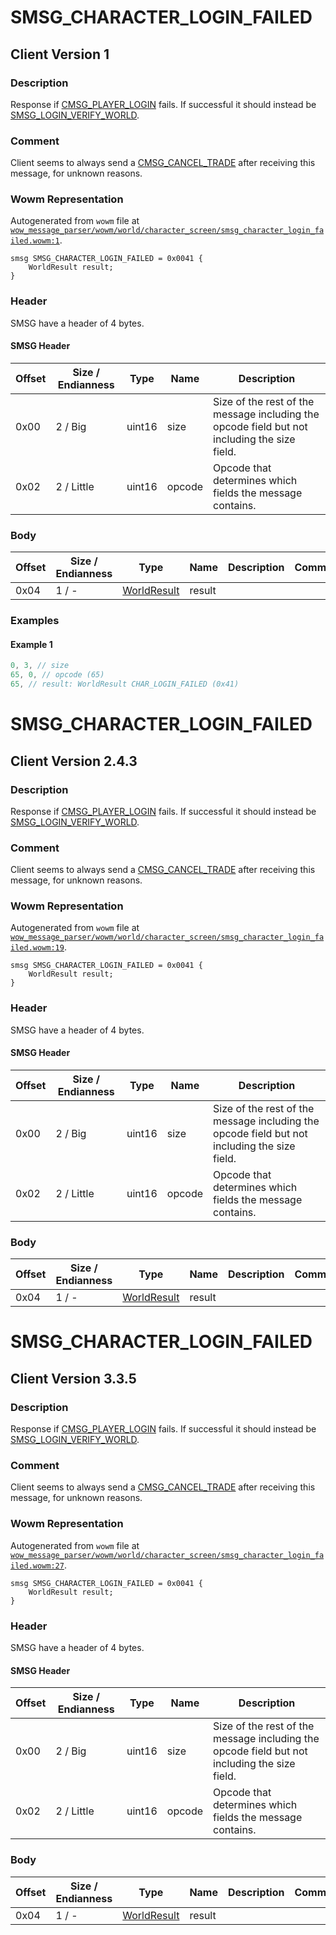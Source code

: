 # SMSG_CHARACTER_LOGIN_FAILED

## Client Version 1

### Description

Response if [CMSG_PLAYER_LOGIN](./cmsg_player_login.md) fails. If successful it should instead be [SMSG_LOGIN_VERIFY_WORLD](./smsg_login_verify_world.md).

### Comment

Client seems to always send a [CMSG_CANCEL_TRADE](./cmsg_cancel_trade.md) after receiving this message, for unknown reasons.

### Wowm Representation

Autogenerated from `wowm` file at [`wow_message_parser/wowm/world/character_screen/smsg_character_login_failed.wowm:1`](https://github.com/gtker/wow_messages/tree/main/wow_message_parser/wowm/world/character_screen/smsg_character_login_failed.wowm#L1).
```rust,ignore
smsg SMSG_CHARACTER_LOGIN_FAILED = 0x0041 {
    WorldResult result;
}
```
### Header

SMSG have a header of 4 bytes.

#### SMSG Header

| Offset | Size / Endianness | Type   | Name   | Description |
| ------ | ----------------- | ------ | ------ | ----------- |
| 0x00   | 2 / Big           | uint16 | size   | Size of the rest of the message including the opcode field but not including the size field.|
| 0x02   | 2 / Little        | uint16 | opcode | Opcode that determines which fields the message contains.|

### Body

| Offset | Size / Endianness | Type | Name | Description | Comment |
| ------ | ----------------- | ---- | ---- | ----------- | ------- |
| 0x04 | 1 / - | [WorldResult](worldresult.md) | result |  |  |

### Examples

#### Example 1

```c
0, 3, // size
65, 0, // opcode (65)
65, // result: WorldResult CHAR_LOGIN_FAILED (0x41)
```
# SMSG_CHARACTER_LOGIN_FAILED

## Client Version 2.4.3

### Description

Response if [CMSG_PLAYER_LOGIN](./cmsg_player_login.md) fails. If successful it should instead be [SMSG_LOGIN_VERIFY_WORLD](./smsg_login_verify_world.md).

### Comment

Client seems to always send a [CMSG_CANCEL_TRADE](./cmsg_cancel_trade.md) after receiving this message, for unknown reasons.

### Wowm Representation

Autogenerated from `wowm` file at [`wow_message_parser/wowm/world/character_screen/smsg_character_login_failed.wowm:19`](https://github.com/gtker/wow_messages/tree/main/wow_message_parser/wowm/world/character_screen/smsg_character_login_failed.wowm#L19).
```rust,ignore
smsg SMSG_CHARACTER_LOGIN_FAILED = 0x0041 {
    WorldResult result;
}
```
### Header

SMSG have a header of 4 bytes.

#### SMSG Header

| Offset | Size / Endianness | Type   | Name   | Description |
| ------ | ----------------- | ------ | ------ | ----------- |
| 0x00   | 2 / Big           | uint16 | size   | Size of the rest of the message including the opcode field but not including the size field.|
| 0x02   | 2 / Little        | uint16 | opcode | Opcode that determines which fields the message contains.|

### Body

| Offset | Size / Endianness | Type | Name | Description | Comment |
| ------ | ----------------- | ---- | ---- | ----------- | ------- |
| 0x04 | 1 / - | [WorldResult](worldresult.md) | result |  |  |

# SMSG_CHARACTER_LOGIN_FAILED

## Client Version 3.3.5

### Description

Response if [CMSG_PLAYER_LOGIN](./cmsg_player_login.md) fails. If successful it should instead be [SMSG_LOGIN_VERIFY_WORLD](./smsg_login_verify_world.md).

### Comment

Client seems to always send a [CMSG_CANCEL_TRADE](./cmsg_cancel_trade.md) after receiving this message, for unknown reasons.

### Wowm Representation

Autogenerated from `wowm` file at [`wow_message_parser/wowm/world/character_screen/smsg_character_login_failed.wowm:27`](https://github.com/gtker/wow_messages/tree/main/wow_message_parser/wowm/world/character_screen/smsg_character_login_failed.wowm#L27).
```rust,ignore
smsg SMSG_CHARACTER_LOGIN_FAILED = 0x0041 {
    WorldResult result;
}
```
### Header

SMSG have a header of 4 bytes.

#### SMSG Header

| Offset | Size / Endianness | Type   | Name   | Description |
| ------ | ----------------- | ------ | ------ | ----------- |
| 0x00   | 2 / Big           | uint16 | size   | Size of the rest of the message including the opcode field but not including the size field.|
| 0x02   | 2 / Little        | uint16 | opcode | Opcode that determines which fields the message contains.|

### Body

| Offset | Size / Endianness | Type | Name | Description | Comment |
| ------ | ----------------- | ---- | ---- | ----------- | ------- |
| 0x04 | 1 / - | [WorldResult](worldresult.md) | result |  |  |

